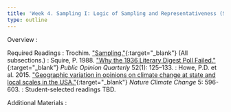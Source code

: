 ```yaml
---
title: 'Week 4. Sampling I: Logic of Sampling and Representativeness (Sep 19)'
type: outline
---
```


Overview
: 

Required Readings
: Trochim. ["Sampling."](https://conjointly.com/kb/sampling-in-research/){:target="_blank"} (All subsections.)
: Squire, P. 1988. ["Why the 1936 Literary Digest Poll Failed."](https://doi.org/10.1086/269085){:target="_blank"} _Public Opinion Quarterly_ 52(1): 125–133.
: Howe, P.D. et al. 2015. ["Geographic variation in opinions on climate change at state and local scales in the USA."](https://doi.org/10.1038/nclimate2583){:target="_blank"} _Nature Climate Change_ 5: 596-603.
: Student-selected readings TBD.


Additional Materials
: 
